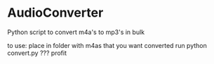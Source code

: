 # AudioConverter
Python script to convert m4a's to mp3's in bulk

to use:
place in folder with m4as that you want converted
run python convert.py
???
profit
